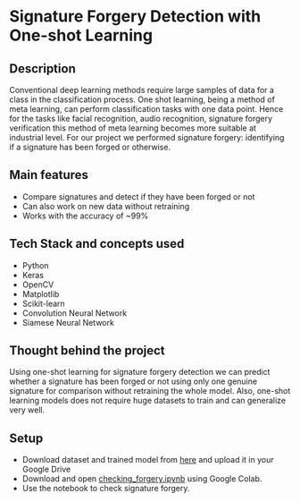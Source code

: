# Signature Forgery Detection with One-shot Learning

## Description

Conventional deep learning methods require large samples of data for a class in the classification process. One shot learning, being a method of meta learning, can perform classification tasks with one data point. Hence for the tasks like facial recognition, audio recognition, signature forgery verification this method of meta learning becomes more suitable at industrial level. For our project we performed signature forgery: identifying if a signature has been forged or otherwise.

## Main features

- Compare signatures and detect if they have been forged or not
- Can also work on new data without retraining
- Works with the accuracy of ~99%

## Tech Stack and concepts used

- Python
- Keras
- OpenCV
- Matplotlib
- Scikit-learn
- Convolution Neural Network
- Siamese Neural Network

##  Thought behind the project

Using one-shot learning for signature forgery detection we can predict whether a signature has been forged or not using only one genuine signature for comparison without retraining the whole model. Also, one-shot learning models does not require huge datasets to train and can generalize very well. 

## Setup

- Download dataset and trained model from [here](https://drive.google.com/drive/folders/1RNOg9Au19eSA5xKd-Sx_GdAm6k1j-fCQ?usp=sharing) and upload it in your Google Drive
- Download and open [checking_forgery.ipynb](https://github.com/aniketsharma00411/one-shot-signature-forgery-detection/blob/main/checking_forgery.ipynb) using Google Colab.
- Use the notebook to check signature forgery.
